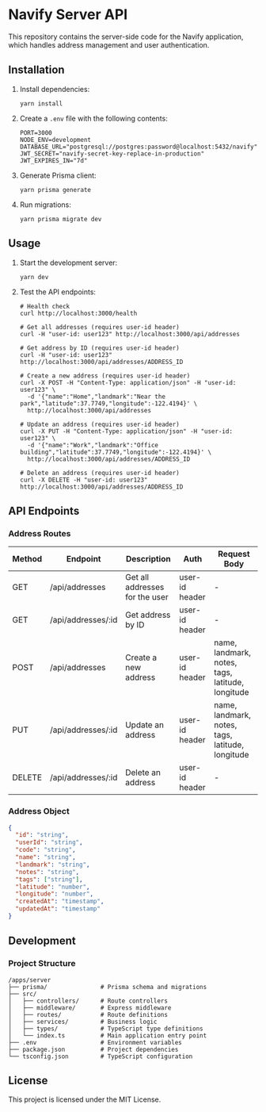 # Navify Server API

This repository contains the server-side code for the Navify application, which handles address management and user authentication.

## Installation

1. Install dependencies:

   ```
   yarn install
   ```

2. Create a `.env` file with the following contents:

   ```
   PORT=3000
   NODE_ENV=development
   DATABASE_URL="postgresql://postgres:password@localhost:5432/navify"
   JWT_SECRET="navify-secret-key-replace-in-production"
   JWT_EXPIRES_IN="7d"
   ```

3. Generate Prisma client:

   ```
   yarn prisma generate
   ```

4. Run migrations:
   ```
   yarn prisma migrate dev
   ```

## Usage

1. Start the development server:

   ```
   yarn dev
   ```

2. Test the API endpoints:

   ```
   # Health check
   curl http://localhost:3000/health

   # Get all addresses (requires user-id header)
   curl -H "user-id: user123" http://localhost:3000/api/addresses

   # Get address by ID (requires user-id header)
   curl -H "user-id: user123" http://localhost:3000/api/addresses/ADDRESS_ID

   # Create a new address (requires user-id header)
   curl -X POST -H "Content-Type: application/json" -H "user-id: user123" \
     -d '{"name":"Home","landmark":"Near the park","latitude":37.7749,"longitude":-122.4194}' \
     http://localhost:3000/api/addresses

   # Update an address (requires user-id header)
   curl -X PUT -H "Content-Type: application/json" -H "user-id: user123" \
     -d '{"name":"Work","landmark":"Office building","latitude":37.7749,"longitude":-122.4194}' \
     http://localhost:3000/api/addresses/ADDRESS_ID

   # Delete an address (requires user-id header)
   curl -X DELETE -H "user-id: user123" http://localhost:3000/api/addresses/ADDRESS_ID
   ```

## API Endpoints

### Address Routes

| Method | Endpoint           | Description                    | Auth           | Request Body                                     |
| ------ | ------------------ | ------------------------------ | -------------- | ------------------------------------------------ |
| GET    | /api/addresses     | Get all addresses for the user | user-id header | -                                                |
| GET    | /api/addresses/:id | Get address by ID              | user-id header | -                                                |
| POST   | /api/addresses     | Create a new address           | user-id header | name, landmark, notes, tags, latitude, longitude |
| PUT    | /api/addresses/:id | Update an address              | user-id header | name, landmark, notes, tags, latitude, longitude |
| DELETE | /api/addresses/:id | Delete an address              | user-id header | -                                                |

### Address Object

```json
{
  "id": "string",
  "userId": "string",
  "code": "string",
  "name": "string",
  "landmark": "string",
  "notes": "string",
  "tags": ["string"],
  "latitude": "number",
  "longitude": "number",
  "createdAt": "timestamp",
  "updatedAt": "timestamp"
}
```

## Development

### Project Structure

```
/apps/server
├── prisma/               # Prisma schema and migrations
├── src/
│   ├── controllers/      # Route controllers
│   ├── middleware/       # Express middleware
│   ├── routes/           # Route definitions
│   ├── services/         # Business logic
│   ├── types/            # TypeScript type definitions
│   └── index.ts          # Main application entry point
├── .env                  # Environment variables
├── package.json          # Project dependencies
└── tsconfig.json         # TypeScript configuration
```

## License

This project is licensed under the MIT License.
